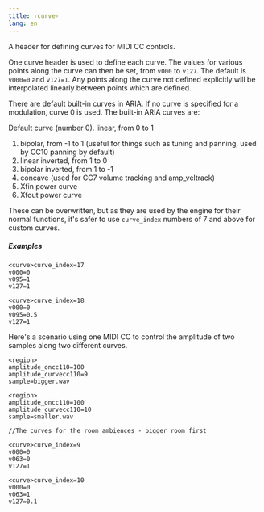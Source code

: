 ```yaml
---
title: ‹curve›
lang: en
---
```

A header for defining curves for MIDI CC controls.

One curve header is used to define each curve.
The values for various points along the curve can then be set, from `v000` to `v127`.
The default is `v000=0` and `v127=1`. Any points along the curve not defined explicitly
will be interpolated linearly between points which are defined.

There are default built-in curves in ARIA. If no curve is specified for a
modulation, curve 0 is used. The built-in ARIA curves are:

Default curve (number 0). linear, from 0 to 1
1. bipolar, from -1 to 1 (useful for things such as tuning and panning,
   used by CC10 panning by default)
2. linear inverted, from 1 to 0
3. bipolar inverted, from 1 to -1
4. concave (used for CC7 volume tracking and amp_veltrack)
5. Xfin power curve
6. Xfout power curve

These can be overwritten, but as they are used by the engine for their normal
functions, it's safer to use `curve_index` numbers of 7 and above for custom curves.

##### Examples

```
<curve>curve_index=17
v000=0
v095=1
v127=1

<curve>curve_index=18
v000=0
v095=0.5
v127=1
```

Here's a scenario using one MIDI CC to control the amplitude of two samples
along two different curves.

```
<region>
amplitude_oncc110=100
amplitude_curvecc110=9
sample=bigger.wav

<region>
amplitude_oncc110=100
amplitude_curvecc110=10
sample=smaller.wav

//The curves for the room ambiences - bigger room first

<curve>curve_index=9
v000=0
v063=0
v127=1

<curve>curve_index=10
v000=0
v063=1
v127=0.1
```
